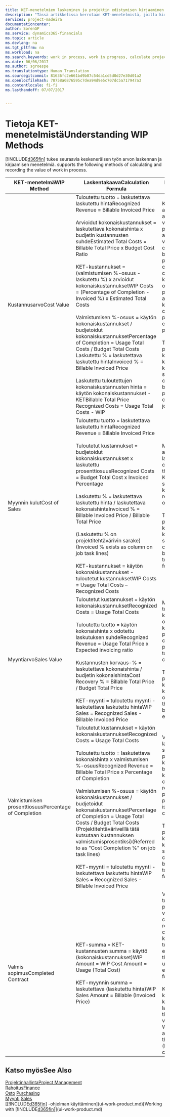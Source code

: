 ```yaml
---
title: KET-menetelmien laskeminen ja projektin edistymisen kirjaaminen| Microsoft Docs
description: "Tässä artikkelissa kerrotaan KET-menetelmistä, joilla kirjataan, seurataan ja lasketaan keskeneräisen projektien rahoitustietoja."
services: project-madeira
documentationcenter: 
author: SorenGP
ms.service: dynamics365-financials
ms.topic: article
ms.devlang: na
ms.tgt_pltfrm: na
ms.workload: na
ms.search.keywords: work in process, work in progress, calculate project WIP
ms.date: 06/06/2017
ms.author: sgroespe
ms.translationtype: Human Translation
ms.sourcegitcommit: 81636fc2e661bd9b07c54da1cd5d0d27e30d01a2
ms.openlocfilehash: 78758a6876595c7dea94d9e5c707dc5a717947a3
ms.contentlocale: fi-fi
ms.lasthandoff: 07/07/2017


---
```

# <a name="understanding-wip-methods"></a><span data-ttu-id="a7227-103">Tietoja KET-menetelmistä</span><span class="sxs-lookup"><span data-stu-id="a7227-103">Understanding WIP Methods</span></span>
[!INCLUDE[d365fin](includes/d365fin_md.md)]<span data-ttu-id="a7227-104"> tukee seuraavia keskeneräisen työn arvon laskennan ja kirjaamisen menetelmiä.</span><span class="sxs-lookup"><span data-stu-id="a7227-104"> supports the following methods of calculating and recording the value of work in process.</span></span>

| <span data-ttu-id="a7227-105">KET-menetelmä</span><span class="sxs-lookup"><span data-stu-id="a7227-105">WIP Method</span></span> | <span data-ttu-id="a7227-106">Laskentakaava</span><span class="sxs-lookup"><span data-stu-id="a7227-106">Calculation Formula</span></span> | <span data-ttu-id="a7227-107">Laskennan kuvaus</span><span class="sxs-lookup"><span data-stu-id="a7227-107">Calculation Description</span></span> |
| --- | --- | --- |
| <span data-ttu-id="a7227-108">Kustannusarvo</span><span class="sxs-lookup"><span data-stu-id="a7227-108">Cost Value</span></span> |<span data-ttu-id="a7227-109">Tuloutettu tuotto = laskutettava laskutettu hinta</span><span class="sxs-lookup"><span data-stu-id="a7227-109">Recognized Revenue = Billable Invoiced Price</span></span><br /><br /> <span data-ttu-id="a7227-110">Arvioidut kokonaiskustannukset = laskutettava kokonaishinta x budjetin kustannusten suhde</span><span class="sxs-lookup"><span data-stu-id="a7227-110">Estimated Total Costs = Billable Total Price x Budget Cost Ratio</span></span><br /><br /> <span data-ttu-id="a7227-111">KET-kustannukset = \(valmistumisen %-osuus - laskutettu %\) x arvioidut kokonaiskustannukset</span><span class="sxs-lookup"><span data-stu-id="a7227-111">WIP Costs = \(Percentage of Completion - Invoiced %\) x Estimated Total Costs</span></span><br /><br /> <span data-ttu-id="a7227-112">Valmistumisen %-osuus = käytön kokonaiskustannukset / budjetoidut kokonaiskustannukset</span><span class="sxs-lookup"><span data-stu-id="a7227-112">Percentage of Completion = Usage Total Costs / Budget Total Costs</span></span><br /> <span data-ttu-id="a7227-113">Laskutettu % = laskutettava laskutettu hinta</span><span class="sxs-lookup"><span data-stu-id="a7227-113">Invoiced % = Billable Invoiced Price</span></span><br /><br /> <span data-ttu-id="a7227-114">Laskutettu tuloutettujen kokonaiskustannusten hinta = käytön kokonaiskustannukset - KET</span><span class="sxs-lookup"><span data-stu-id="a7227-114">Billable Total Price Recognized Costs = Usage Total Costs - WIP</span></span> |<span data-ttu-id="a7227-115">Kustannusarvon laskelmat aloitetaan laskemalla tuotettujen arvo. Se tehdään ottamalla osa valmistumisen prosenttiosuuteen perustuvista arvioiduista kustannuksista.</span><span class="sxs-lookup"><span data-stu-id="a7227-115">Cost value calculations start by calculating the value of what has been provided by taking a proportion of the estimated total costs based on percentage of completion.</span></span> <span data-ttu-id="a7227-116">Laskutetut kustannukset vähennetään ottamalla osa laskutettuun prosenttiin perustuvista arvioiduista kokonaiskustannuksista.</span><span class="sxs-lookup"><span data-stu-id="a7227-116">Invoiced costs are subtracted by taking a proportion of the estimated total costs based on the invoiced percentage.</span></span><br /><br /> <span data-ttu-id="a7227-117">Tämä laskenta vaatii, että koko projektin laskutettava kokonaishinta, budjetoitu kokonaishinta ja budjetoidut kokonaiskustannukset on syötettävä oikein.</span><span class="sxs-lookup"><span data-stu-id="a7227-117">This calculation requires that the billable total price, budget total price, and budget total costs be correctly entered for the whole job.</span></span> |
| <span data-ttu-id="a7227-118">Myynnin kulut</span><span class="sxs-lookup"><span data-stu-id="a7227-118">Cost of Sales</span></span> |<span data-ttu-id="a7227-119">Tuloutettu tuotto = laskutettava laskutettu hinta</span><span class="sxs-lookup"><span data-stu-id="a7227-119">Recognized Revenue = Billable Invoiced Price</span></span><br /><br /> <span data-ttu-id="a7227-120">Tuloutetut kustannukset = budjetoidut kokonaiskustannukset x laskutettu prosenttiosuus</span><span class="sxs-lookup"><span data-stu-id="a7227-120">Recognized Costs = Budget Total Cost x Invoiced Percentage</span></span><br /><br /> <span data-ttu-id="a7227-121">Laskutettu % = laskutettava laskutettu hinta / laskutettava kokonaishinta</span><span class="sxs-lookup"><span data-stu-id="a7227-121">Invoiced % = Billable Invoiced Price / Billable Total Price</span></span><br /><br /> <span data-ttu-id="a7227-122">\(Laskutettu % on projektitehtävärivin sarake\)</span><span class="sxs-lookup"><span data-stu-id="a7227-122">\(Invoiced % exists as column on job task lines\)</span></span><br /><br /> <span data-ttu-id="a7227-123">KET-kustannukset = käytön kokonaiskustannukset - tuloutetut kustannukset</span><span class="sxs-lookup"><span data-stu-id="a7227-123">WIP Costs = Usage Total Costs – Recognized Costs</span></span> |<span data-ttu-id="a7227-124">Myynnin kulujen laskeminen alkaa tuloutettujen kustannusten laskemisella.</span><span class="sxs-lookup"><span data-stu-id="a7227-124">Cost of sales calculations begin by calculating the recognized costs.</span></span> <span data-ttu-id="a7227-125">Kustannukset tuloutetaan suhteessa budjetin kokonaiskustannuksiin.</span><span class="sxs-lookup"><span data-stu-id="a7227-125">Costs are recognized proportionally based on budget total costs.</span></span><br /><br /> <span data-ttu-id="a7227-126">Tämä laskenta vaatii, että koko projektin laskutettava kokonaishinta ja budjetin kokonaiskustannukset on syötettävä oikein.</span><span class="sxs-lookup"><span data-stu-id="a7227-126">This calculation requires that the billable total price and budget total costs be correctly entered for the whole job.</span></span> |
| <span data-ttu-id="a7227-127">Myyntiarvo</span><span class="sxs-lookup"><span data-stu-id="a7227-127">Sales Value</span></span> |<span data-ttu-id="a7227-128">Tuloutetut kustannukset = käytön kokonaiskustannukset</span><span class="sxs-lookup"><span data-stu-id="a7227-128">Recognized Costs = Usage Total Costs</span></span><br /><br /> <span data-ttu-id="a7227-129">Tuloutettu tuotto = käytön kokonaishinta x odotettu laskutuksen suhde</span><span class="sxs-lookup"><span data-stu-id="a7227-129">Recognized Revenue = Usage Total Price x Expected invoicing ratio</span></span><br /><br /> <span data-ttu-id="a7227-130">Kustannusten korvaus-% = laskutettava kokonaishinta / budjetin kokonaishinta</span><span class="sxs-lookup"><span data-stu-id="a7227-130">Cost Recovery % = Billable Total Price / Budget Total Price</span></span><br /><br /> <span data-ttu-id="a7227-131">KET-myynti = tuloutettu myynti - laskutettava laskutettu hinta</span><span class="sxs-lookup"><span data-stu-id="a7227-131">WIP Sales = Recognized Sales - Billable Invoiced Price</span></span> |<span data-ttu-id="a7227-132">Myyntiarvon laskelmat tulouttavat tuoton suhteessa käytön kokonaiskustannuksiin ja odotettuihin kustannuksiin korvaussuhteen perusteella.</span><span class="sxs-lookup"><span data-stu-id="a7227-132">Sales value calculations recognize revenue proportionally based on usage total costs and the expected cost recovery ratio.</span></span><br /><br /> <span data-ttu-id="a7227-133">Tämä laskenta vaatii, että koko projektin laskutettava kokonaishinta ja budjetin kokonaishinta on syötettävä oikein.</span><span class="sxs-lookup"><span data-stu-id="a7227-133">This calculation requires that the billable total price and budget total price be correctly entered for the whole job.</span></span> |
| <span data-ttu-id="a7227-134">Valmistumisen prosenttiosuus</span><span class="sxs-lookup"><span data-stu-id="a7227-134">Percentage of Completion</span></span> |<span data-ttu-id="a7227-135">Tuloutetut kustannukset = käytön kokonaiskustannukset</span><span class="sxs-lookup"><span data-stu-id="a7227-135">Recognized Costs = Usage Total Costs</span></span><br /><br /> <span data-ttu-id="a7227-136">Tuloutettu tuotto = laskutettava kokonaishinta x valmistumisen %-osuus</span><span class="sxs-lookup"><span data-stu-id="a7227-136">Recognized Revenue = Billable Total Price x Percentage of Completion</span></span><br /><br /> <span data-ttu-id="a7227-137">Valmistumisen %-osuus = käytön kokonaiskustannukset / budjetoidut kokonaiskustannukset</span><span class="sxs-lookup"><span data-stu-id="a7227-137">Percentage of Completion = Usage Total Costs / Budget Total Costs</span></span><br /> <span data-ttu-id="a7227-138">\(Projektitehtäväriveillä tätä kutsutaan kustannuksen valmistumisprosentiksi\)</span><span class="sxs-lookup"><span data-stu-id="a7227-138">\(Referred to as "Cost Completion %" on job task lines\)</span></span><br /><br /> <span data-ttu-id="a7227-139">KET-myynti = tuloutettu myynti - laskutettava laskutettu hinta</span><span class="sxs-lookup"><span data-stu-id="a7227-139">WIP Sales = Recognized Sales - Billable Invoiced Price</span></span> |<span data-ttu-id="a7227-140">Valmistumisen %-osuuden laskennat tulouttavat tuoton suhteessa valmistumisen prosenttiosuuteen (eli käytön kokonaiskustannuksiin ja budjetin kustannuksiin).</span><span class="sxs-lookup"><span data-stu-id="a7227-140">Percentage of completion calculations recognize revenue proportionally based on the percentage of completion, that is, usage total costs vs. budget costs.</span></span><br /><br /> <span data-ttu-id="a7227-141">Tämä laskenta vaatii, että koko projektin laskutettava kokonaishinta ja budjetin kokonaiskustannukset on syötettävä oikein.</span><span class="sxs-lookup"><span data-stu-id="a7227-141">This calculation requires that the billable total price and budget total costs be correctly entered for the whole job.</span></span> |
| <span data-ttu-id="a7227-142">Valmis sopimus</span><span class="sxs-lookup"><span data-stu-id="a7227-142">Completed Contract</span></span> |<span data-ttu-id="a7227-143">KET-summa = KET-kustannusten summa = käyttö \(kokonaiskustannukset\)</span><span class="sxs-lookup"><span data-stu-id="a7227-143">WIP Amount = WIP Cost Amount = Usage \(Total Cost\)</span></span><br /><br /> <span data-ttu-id="a7227-144">KET-myynnin summa = laskutettava \(laskutettu hinta\)</span><span class="sxs-lookup"><span data-stu-id="a7227-144">WIP Sales Amount = Billable \(Invoiced Price\)</span></span> |<span data-ttu-id="a7227-145">Valmis sopimus ei tulouta tuottoa ja kustannuksia ennen projektin valmistumista.</span><span class="sxs-lookup"><span data-stu-id="a7227-145">Completed contract does not recognize revenue and costs until the job is complete.</span></span> <span data-ttu-id="a7227-146">Tästä voi olla hyötyä, kun projektin kustannusten ja tuoton arviointi on hyvin epävarmaa.</span><span class="sxs-lookup"><span data-stu-id="a7227-146">You may want to do this when there is high uncertainty around the estimates of costs and revenue for the job.</span></span><br /><br /> <span data-ttu-id="a7227-147">Kaikki käyttö kirjataan KET-kustannusten tilille \(saatavat\) ja kaikki laskutettu myynti kirjataan laskutetun KET-myynnin tilille\(velat\), kunnes projekti on valmis.</span><span class="sxs-lookup"><span data-stu-id="a7227-147">All usage is posted to the WIP Costs account \(asset\) and all invoiced sales are posted to the WIP Invoiced Sales account \(liability\) until the job is complete.</span></span> |

## <a name="see-also"></a><span data-ttu-id="a7227-148">Katso myös</span><span class="sxs-lookup"><span data-stu-id="a7227-148">See Also</span></span>
[<span data-ttu-id="a7227-149">Projektinhallinta</span><span class="sxs-lookup"><span data-stu-id="a7227-149">Project Management</span></span>](projects-manage-projects.md)  
[<span data-ttu-id="a7227-150">Rahoitus</span><span class="sxs-lookup"><span data-stu-id="a7227-150">Finance</span></span>](finance.md)  
<span data-ttu-id="a7227-151">[Osto](purchasing-manage-purchasing.md)       </span><span class="sxs-lookup"><span data-stu-id="a7227-151">[Purchasing](purchasing-manage-purchasing.md)       </span></span>  
<span data-ttu-id="a7227-152">[Myynti](sales-manage-sales.md)    </span><span class="sxs-lookup"><span data-stu-id="a7227-152">[Sales](sales-manage-sales.md)    </span></span>  
<span data-ttu-id="a7227-153">[[!INCLUDE[d365fin](includes/d365fin_md.md)] -ohjelman käyttäminen](ui-work-product.md)</span><span class="sxs-lookup"><span data-stu-id="a7227-153">[Working with [!INCLUDE[d365fin](includes/d365fin_md.md)]](ui-work-product.md)</span></span>  

